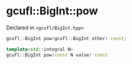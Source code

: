 # gcufl::BigInt::pow
Declared in `<gcufl/BigInt.hpp>`
```cpp
gcufl::BigInt pow(gcufl::BigInt other) const;

template<std::integral N>
gcufl::BigInt pow(const N value) const
```
